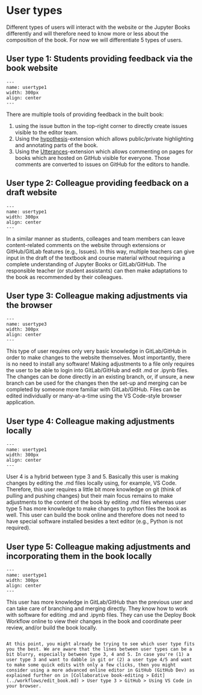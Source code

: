 # User types

Different types of users will interact with the website or the Jupyter Books differently and will therefore need to know more or less about the composition of the book. For now we will differentiate 5 types of users.

## User type 1: Students providing feedback via the book website

```{figure} figures/usertype1.jpg
---
name: usertype1
width: 300px
align: center
---

```

There are multiple tools of providing feedback in the built book:

1. using the issue button in the top-right corner to directly create issues visible to the editor team.
2. Using the [hypothesis](https://jupyterbook.org/en/stable/interactive/comments/hypothesis.html)-extension which allows public/private highlighting and annotating parts of the book.
3. Using the [Utterances](https://jupyterbook.org/en/stable/interactive/comments/utterances.html)-extension which allows commenting on pages for books which are hosted on GitHub visible for everyone. Those comments are converted to issues on GitHub for the editors to handle.

## User type 2: Colleague providing feedback on a draft website

```{figure} figures/usertype2.jpg
---
name: usertype1
width: 300px
align: center
---

```

In a similar manner as students, colleages and team members can leave content-related comments on the website through extensions or GitHub/GitLab features (e.g., Issues). In this way, multiple teachers can give input in the draft of the textbook and course material without requiring a complete understanding of Jupyter Books or GitLab/GitHub. The responsible teacher (or student assistants) can then make adaptations to the book as recommended by their colleagues.

## User type 3: Colleague making adjustments via the browser

```{figure} figures/usertype1.jpg
---
name: usertype3
width: 300px
align: center
---

```

This type of user requires only very basic knowledge in GitLab/GitHub in order to make changes to the website themselves. Most importantly, there is no need to install any software! Making adjustments to a file only requires the user to be able to login into GitLab/GitHub and edit .md or .ipynb files. The changes can be done directly in an existing branch, or, if unsure, a new branch can be used for the changes then the set-up and merging can be completed by someone more familiar with GitLab/GitHub. Files can be edited individually or many-at-a-time using the VS Code-style browser application.

## User type 4: Colleague making adjustments locally

```{figure} figures/usertype4.jpg
---
name: usertype1
width: 300px
align: center
---

```

User 4 is a hybrid between type 3 and 5. Basically this user is making changes by editing the .md files locally using, for example, VS Code. Therefore, this user requires a little bit more knowledge on git (think of pulling and pushing changes) but their main focus remains to make adjustments to the content of the book by editing .md files whereas user type 5 has more knowledge to make changes to python files the book as well. This user can build the book online and therefore does not need to have special software installed besides a text editor (e.g., Python is not required).

## User type 5: Colleague making adjustments and incorporating them in the book locally

```{figure} figures/usertype5.jpg
---
name: usertype1
width: 300px
align: center
---

```

This user has more knowledge in GitLab/GitHub than the previous user and can take care of branching and merging directly. They know how to work with software for editing .md and .ipynb files. They can use the Deploy Book Workflow online to view their changes in the book and coordinate peer review, and/or build the book locally.

```{Note}

At this point, you might already be trying to see which user type fits you the best. We are aware that the lines between user types can be a bit blurry, especially between type 3, 4 and 5. In case you're (1) a user type 3 and want to dabble in git or (2) a user type 4/5 and want to make some quick edits with only a few clicks, then you might consider using a more advanced online editor in GitHub (GitHub Dev) as explained further on in [Collaborative book-editing > Edit](../workflows/edit_book.md) > User type 3 > GitHub > Using VS Code in your browser.
```

